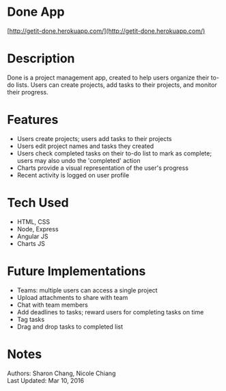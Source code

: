 # Done App


[http://getit-done.herokuapp.com/](http://getit-done.herokuapp.com/)



# Description

Done is a project management app, created to help users organize their to-do lists. Users can create projects, add tasks to their projects, and monitor their progress.



# Features

- Users create projects; users add tasks to their projects
- Users edit project names and tasks they created
- Users check completed tasks on their to-do list to mark as complete; users may also undo the 'completed' action
- Charts provide a visual representation of the user's progress
- Recent activity is logged on user profile



# Tech Used

- HTML, CSS
- Node, Express
- Angular JS
- Charts JS



# Future Implementations
- Teams: multiple users can access a single project
- Upload attachments to share with team
- Chat with team members
- Add deadlines to tasks; reward users for completing tasks on time
- Tag tasks
- Drag and drop tasks to completed list



# Notes

Authors: Sharon Chang, Nicole Chiang  
Last Updated: Mar 10, 2016








